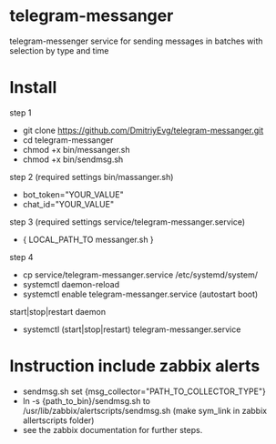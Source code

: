 # telegram-messanger
telegram-messenger service for sending messages in batches with selection by type and time

# Install

step 1
* git clone https://github.com/DmitriyEvg/telegram-messanger.git
* cd telegram-messanger
* chmod +x bin/messanger.sh
* chmod +x bin/sendmsg.sh

step 2 (required settings bin/massanger.sh)
* bot_token="YOUR_VALUE"
* chat_id="YOUR_VALUE"

step 3 (required settings service/telegram-messanger.service)
* { LOCAL_PATH_TO messanger.sh }

step 4
* cp service/telegram-messanger.service /etc/systemd/system/
* systemctl daemon-reload
* systemctl enable telegram-messanger.service (autostart boot)

start|stop|restart daemon
* systemctl (start|stop|restart) telegram-messanger.service

# Instruction include zabbix alerts
* sendmsg.sh set {msg_collector="PATH_TO_COLLECTOR_TYPE"}
* ln -s {path_to_bin}/sendmsg.sh to /usr/lib/zabbix/alertscripts/sendmsg.sh (make sym_link in zabbix allertscripts folder)
* see the zabbix documentation for further steps.
